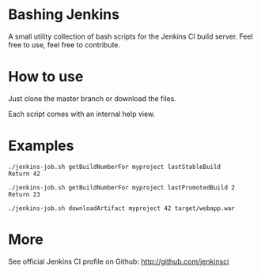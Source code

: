 # Bashing Jenkins

A small utility collection of bash scripts for the Jenkins CI build server. Feel free to use, feel free to contribute.


# How to use
Just clone the master branch or download the files.

Each script comes with an internal help view.


# Examples

	./jenkins-job.sh getBuildNumberFor myproject lastStableBuild
	Return 42
	
	./jenkins-job.sh getBuildNumberFor myproject lastPromotedBuild 2
	Return 23
	
	./jenkins-job.sh downloadArtifact myproject 42 target/webapp.war


# More
See official Jenkins CI profile on Github: http://github.com/jenkinsci

